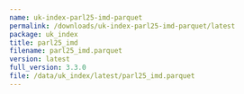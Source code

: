 ```yaml
---
name: uk-index-parl25-imd-parquet
permalink: /downloads/uk-index-parl25-imd-parquet/latest
package: uk_index
title: parl25_imd
filename: parl25_imd.parquet
version: latest
full_version: 3.3.0
file: /data/uk_index/latest/parl25_imd.parquet
---
```

